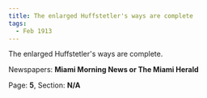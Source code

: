 ```yaml
---  
title: The enlarged Huffstetler's ways are complete  
tags:  
  - Feb 1913  
---  
```

  
The enlarged Huffstetler's ways are complete.  
  
Newspapers: **Miami Morning News or The Miami Herald**  
  
Page: **5**, Section: **N/A** 
